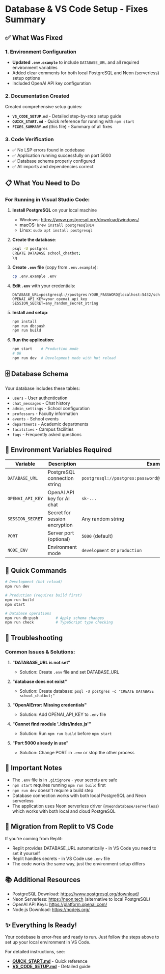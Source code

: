 # Database & VS Code Setup - Fixes Summary

## ✅ What Was Fixed

### 1. Environment Configuration
- **Updated `.env.example`** to include `DATABASE_URL` and all required environment variables
- Added clear comments for both local PostgreSQL and Neon (serverless) setup options
- Included OpenAI API key configuration

### 2. Documentation Created
Created comprehensive setup guides:
- **`VS_CODE_SETUP.md`** - Detailed step-by-step setup guide
- **`QUICK_START.md`** - Quick reference for running with `npm start`
- **`FIXES_SUMMARY.md`** (this file) - Summary of all fixes

### 3. Code Verification
- ✅ No LSP errors found in codebase
- ✅ Application running successfully on port 5000
- ✅ Database schema properly configured
- ✅ All imports and dependencies correct

## 📋 What You Need to Do

### For Running in Visual Studio Code:

1. **Install PostgreSQL** on your local machine
   - Windows: https://www.postgresql.org/download/windows/
   - macOS: `brew install postgresql@14`
   - Linux: `sudo apt install postgresql`

2. **Create the database**:
   ```bash
   psql -U postgres
   CREATE DATABASE school_chatbot;
   \q
   ```

3. **Create `.env` file** (copy from `.env.example`):
   ```bash
   cp .env.example .env
   ```

4. **Edit `.env`** with your credentials:
   ```env
   DATABASE_URL=postgresql://postgres:YOUR_PASSWORD@localhost:5432/school_chatbot
   OPENAI_API_KEY=your_openai_api_key
   SESSION_SECRET=any_random_secret_string
   ```

5. **Install and setup**:
   ```bash
   npm install
   npm run db:push
   npm run build
   ```

6. **Run the application**:
   ```bash
   npm start    # Production mode
   # OR
   npm run dev  # Development mode with hot reload
   ```

## 🗄️ Database Schema

Your database includes these tables:
- `users` - User authentication
- `chat_messages` - Chat history
- `admin_settings` - School configuration
- `professors` - Faculty information
- `events` - School events
- `departments` - Academic departments
- `facilities` - Campus facilities
- `faqs` - Frequently asked questions

## 🔑 Environment Variables Required

| Variable | Description | Example |
|----------|-------------|---------|
| `DATABASE_URL` | PostgreSQL connection string | `postgresql://postgres:password@localhost:5432/school_chatbot` |
| `OPENAI_API_KEY` | OpenAI API key for AI chat | `sk-...` |
| `SESSION_SECRET` | Secret for session encryption | Any random string |
| `PORT` | Server port (optional) | `5000` (default) |
| `NODE_ENV` | Environment mode | `development` or `production` |

## 🚀 Quick Commands

```bash
# Development (hot reload)
npm run dev

# Production (requires build first)
npm run build
npm start

# Database operations
npm run db:push        # Apply schema changes
npm run check          # TypeScript type checking
```

## 🔧 Troubleshooting

### Common Issues & Solutions:

1. **"DATABASE_URL is not set"**
   - Solution: Create `.env` file and set DATABASE_URL

2. **"database does not exist"**
   - Solution: Create database: `psql -U postgres -c "CREATE DATABASE school_chatbot;"`

3. **"OpenAIError: Missing credentials"**
   - Solution: Add OPENAI_API_KEY to `.env` file

4. **"Cannot find module './dist/index.js'"**
   - Solution: Run `npm run build` before `npm start`

5. **"Port 5000 already in use"**
   - Solution: Change PORT in `.env` or stop the other process

## 📌 Important Notes

- The `.env` file is in `.gitignore` - your secrets are safe
- `npm start` requires running `npm run build` first
- `npm run dev` doesn't require a build step
- Database connection works with both local PostgreSQL and Neon serverless
- The application uses Neon serverless driver (`@neondatabase/serverless`) which works with both local and cloud PostgreSQL

## 🔄 Migration from Replit to VS Code

If you're coming from Replit:
- Replit provides DATABASE_URL automatically - in VS Code you need to set it yourself
- Replit handles secrets - in VS Code use `.env` file
- The code works the same way, just the environment setup differs

## 📚 Additional Resources

- PostgreSQL Download: https://www.postgresql.org/download/
- Neon Serverless: https://neon.tech (alternative to local PostgreSQL)
- OpenAI API Keys: https://platform.openai.com/
- Node.js Download: https://nodejs.org/

## ✨ Everything Is Ready!

Your codebase is error-free and ready to run. Just follow the steps above to set up your local environment in VS Code. 

For detailed instructions, see:
- **[QUICK_START.md](./QUICK_START.md)** - Quick reference
- **[VS_CODE_SETUP.md](./VS_CODE_SETUP.md)** - Detailed guide
